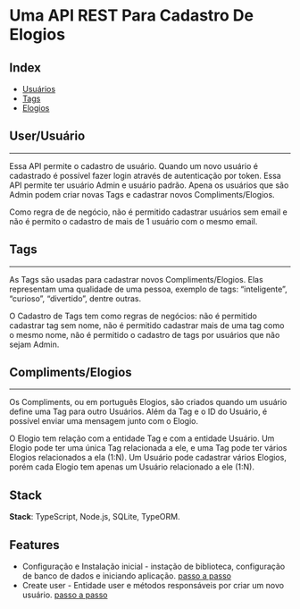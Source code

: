 # Uma API REST Para Cadastro De Elogios

## Index

- [Usuários](#user/usuário)
- [Tags](#tags)
- [Elogios](#Compliments/Elogios)

## User/Usuário

---

Essa API permite o cadastro de usuário. Quando um novo usuário é cadastrado é possível fazer login através de autenticação por token. Essa API permite ter usuário Admin e usuário padrão. Apena os usuários que são Admin podem criar novas Tags e cadastrar novos Compliments/Elogios.

Como regra de de negócio, não é permitido cadastrar usuários sem email e não é permito o cadastro de mais de 1 usuário com o mesmo email.

## Tags

---

As Tags são usadas para cadastrar novos Compliments/Elogios. Elas representam uma qualidade de uma pessoa, exemplo de tags: “inteligente”, “curioso”, “divertido”, dentre outras.

O Cadastro de Tags tem como regras de negócios: não é permitido cadastrar tag sem nome, não é permitido cadastrar mais de uma tag como o mesmo nome, não é permitido o cadastro de tags por usuários que não sejam Admin.

## Compliments/Elogios
---

Os Compliments, ou em português Elogios, são criados quando um usuário define uma Tag para outro Usuários. Além da Tag e o ID do Usuário, é possível enviar uma mensagem junto com o Elogio.

O Elogio tem relação com a entidade Tag e com a entidade Usuário. Um Elogio pode ter uma única Tag relacionada a ele, e uma Tag pode ter vários Elogios relacionados a ela (1:N). Um Usuário pode cadastrar vários Elogios, porém cada Elogio tem apenas um Usuário relacionado a ele (1:N).

## Stack

**Stack**: TypeScript, Node.js, SQLite, TypeORM.

## Features

- Configuração e Instalação inicial - instação de biblioteca, configuração de banco de dados e iniciando aplicação. [passo a passo](passo-a-passo/configuracao-inicial.md)
- Create user - Entidade user e métodos responsáveis por criar um novo usuário. [passo a passo](passo-a-passo/create-user.md)
